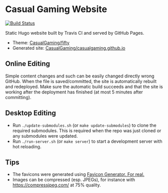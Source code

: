# Casual Gaming Website

[![Build Status](https://travis-ci.com/CasualGaming/cag-web.svg?branch=master)](https://travis-ci.com/CasualGaming/cag-web)

Static Hugo website built by Travis CI and served by GitHub Pages.

* Theme: [CasualGaming/fifty](https://github.com/CasualGaming/fifty)
* Generated site: [CasualGaming/casualgaming.github.io](https://github.com/CasualGaming/casualgaming.github.io)

## Online Editing
Simple content changes and such can be easily changed directly wrong GitHub.
When the file is saved/committed, the site is automatically rebuilt and redeployed.
Make sure the automatic build succeeds and that the site is working after the deployment has finished (at most 5 minutes after committing).

## Desktop Editing

* Run `./update-submodules.sh` (or `make update-submodules`) to clone the required submodules. This is required when the repo was just cloned or any submodules were updated.
* Run `./run-server.sh` (or `make server`) to start a development server with hot reloading.

## Tips
* The favicons were generated using [Favicon Generator. For real.](https://realfavicongenerator.net/)
* Images can be compressed (esp. JPEGs), for instance with <https://compressjpeg.com/> at 75% quality.
